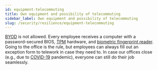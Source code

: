 ```yaml
---
id: equipment-telecommuting
title: Own equipment and possibility of telecommuting
sidebar_label: Own equipment and possibility of telecommuting
slug: /security/resilience/equipment-telecommuting
---
```


[BYOD](https://en.wikipedia.org/wiki/Bring_your_own_device)
is not allowed.
Every employee receives a computer
with a password-secured BIOS,
[TPM](https://docs.microsoft.com/en-us/windows/security/information-protection/tpm/trusted-platform-module-overview)
hardware, and
[biometric fingerprint reader](https://fluidattacks.com/products/rules/list/231/).
Going to the office is the rule,
but employees can always fill out an exception form
to telework in case they need to.
In case our offices close (e.g., due to
[COVID-19](https://en.wikipedia.org/wiki/Coronavirus_disease_2019) pandemic),
everyone can still do their job seamlessly.
